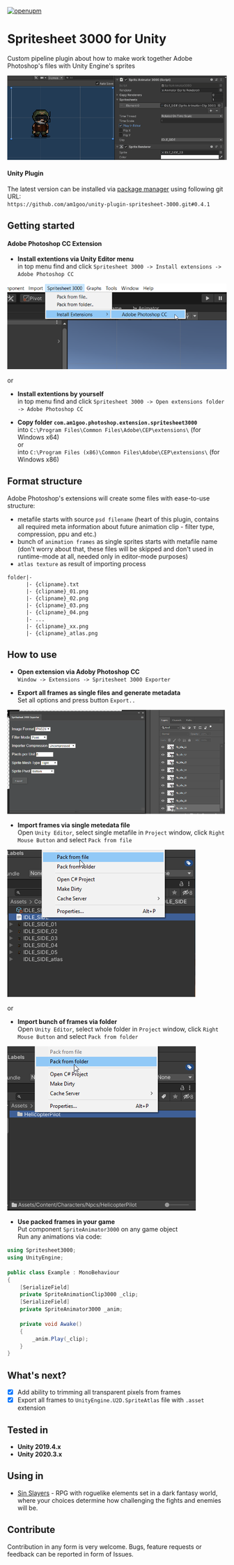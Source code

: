[![openupm](https://img.shields.io/npm/v/com.am1goo.spritesheet3000?label=openupm&registry_uri=https://package.openupm.com)](https://openupm.com/packages/com.am1goo.spritesheet3000/)

# Spritesheet 3000 for Unity
Custom pipeline plugin about how to make work together Adobe Photoshop's files with Unity Engine's sprites
<p align="left">
  <img src="Readme/header-image.gif" alt="header-image"/>
</p>

#### Unity Plugin
The latest version can be installed via [package manager](https://docs.unity3d.com/Manual/upm-ui-giturl.html) using following git URL: \
`https://github.com/am1goo/unity-plugin-spritesheet-3000.git#0.4.1`

## Getting started
#### Adobe Photoshop CC Extension
- **Install extentions via Unity Editor menu**\
in top menu find and click `Spritesheet 3000 -> Install extensions -> Adobe Photoshop CC`
<p align="left">
  <img src="Readme/install-photoshop-extension.png" alt="install-photoshop-extension"/>
</p>

or 

- **Install extentions by yourself**\
in top menu find and click `Spritesheet 3000 -> Open extensions folder -> Adobe Photoshop CC`

- **Copy folder `com.am1goo.photoshop.extension.spritesheet3000`**\
into `C:\Program Files\Common Files\Adobe\CEP\extensions\` (for Windows x64)\
or\
into `C:\Program Files (x86)\Common Files\Adobe\CEP\extensions\` (for Windows x86)

## Format structure
Adobe Photoshop's extensions will create some files with ease-to-use structure:
- metafile starts with source `psd filename` (heart of this plugin, contains all required meta information about future animation clip - filter type, compression, ppu and etc.)
- bunch of `animation frames` as single sprites starts with metafile name (don't worry about that, these files will be skipped and don't used in runtime-mode at all, needed only in editor-mode purposes)
- `atlas texture` as result of importing process

```
folder|-
      |- {clipname}.txt
      |- {clipname}_01.png
      |- {clipname}_02.png
      |- {clipname}_03.png
      |- {clipname}_04.png
      |- ...
      |- {clipname}_xx.png
      |- {clipname}_atlas.png
```

## How to use
- **Open extension via Adoby Photoshop CC**\
`Window -> Extensions -> Spritesheet 3000 Exporter`

- **Export all frames as single files and generate metadata**\
Set all options and press button `Export..`
<p align="left">
  <img src="Readme/export-photoshop-frames-and-metadata.png" alt="export-photoshop-frames-and-metadata" width=500 height=auto/>
</p>

- **Import frames via single metedata file**\
Open `Unity Editor`, select single metafile in `Project` window, click `Right Mouse Button` and select `Pack from file`
<p align="left">
  <img src="Readme/import-unity-metadata-single-file.png" alt="import-unity-metadata-single-file"/>
</p>

or

- **Import bunch of frames via folder**\
Open `Unity Editor`, select whole folder in `Project` window, click `Right Mouse Button` and select `Pack from folder`
<p align="left">
  <img src="Readme/import-unity-metadata-whole-folder.png" alt="import-unity-metadata-whole-folder" />
</p>

- **Use packed frames in your game**\
Put component `SpriteAnimator3000` on any game object\
Run any animations via code:
```csharp
using Spritesheet3000;
using UnityEngine;

public class Example : MonoBehaviour
{
    [SerializeField]
    private SpriteAnimationClip3000 _clip;
    [SerializeField]
    private SpriteAnimator3000 _anim;

    private void Awake()
    {
        _anim.Play(_clip);
    }
}
```

## What's next?
- [x] Add ability to trimming all transparent pixels from frames
- [x] Export all frames to `UnityEngine.U2D.SpriteAtlas` file with `.asset` extension

## Tested in
- **Unity 2019.4.x**
- **Unity 2020.3.x**

## Using in
- [Sin Slayers](https://www.gog.com/en/game/sin_slayers) - RPG with roguelike elements set in a dark fantasy world, where your choices determine how challenging the fights and enemies will be.

## Contribute
Contribution in any form is very welcome. Bugs, feature requests or feedback can be reported in form of Issues.
